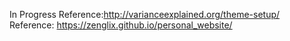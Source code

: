 In Progress
Reference:http://varianceexplained.org/theme-setup/
Reference: https://zenglix.github.io/personal_website/
